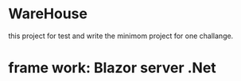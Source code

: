 # WareHouse
this project for test and write the minimom project for one challange.
# frame work: Blazor server .Net
